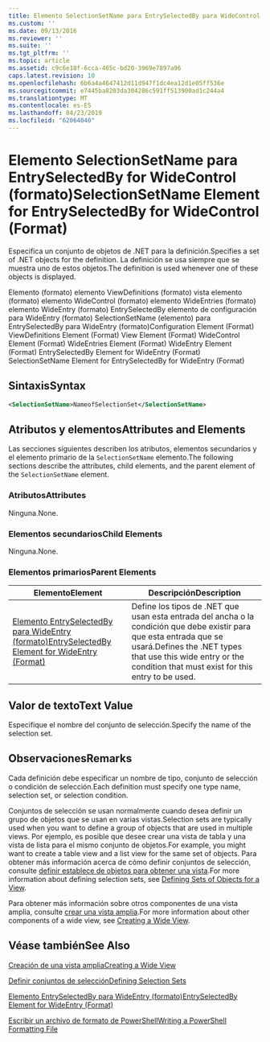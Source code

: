 ```yaml
---
title: Elemento SelectionSetName para EntrySelectedBy para WideControl (formato) | Microsoft Docs
ms.custom: ''
ms.date: 09/13/2016
ms.reviewer: ''
ms.suite: ''
ms.tgt_pltfrm: ''
ms.topic: article
ms.assetid: c9c6e18f-6cca-465c-bd20-3969e7897a96
caps.latest.revision: 10
ms.openlocfilehash: 6b6a4a4647412d11d947f1dc4ea12d1e05ff536e
ms.sourcegitcommit: e7445ba8203da304286c591ff513900ad1c244a4
ms.translationtype: MT
ms.contentlocale: es-ES
ms.lasthandoff: 04/23/2019
ms.locfileid: "62064040"
---
```

# <a name="selectionsetname-element-for-entryselectedby-for-widecontrol-format"></a><span data-ttu-id="3db8d-102">Elemento SelectionSetName para EntrySelectedBy for WideControl (formato)</span><span class="sxs-lookup"><span data-stu-id="3db8d-102">SelectionSetName Element for EntrySelectedBy for WideControl (Format)</span></span>

<span data-ttu-id="3db8d-103">Especifica un conjunto de objetos de .NET para la definición.</span><span class="sxs-lookup"><span data-stu-id="3db8d-103">Specifies a set of .NET objects for the definition.</span></span> <span data-ttu-id="3db8d-104">La definición se usa siempre que se muestra uno de estos objetos.</span><span class="sxs-lookup"><span data-stu-id="3db8d-104">The definition is used whenever one of these objects is displayed.</span></span>

<span data-ttu-id="3db8d-105">Elemento (formato) elemento ViewDefinitions (formato) vista elemento (formato) elemento WideControl (formato) elemento WideEntries (formato) elemento WideEntry (formato) EntrySelectedBy elemento de configuración para WideEntry (formato) SelectionSetName (elemento) para EntrySelectedBy para WideEntry (formato)</span><span class="sxs-lookup"><span data-stu-id="3db8d-105">Configuration Element (Format) ViewDefinitions Element (Format) View Element (Format) WideControl Element (Format) WideEntries Element (Format) WideEntry Element (Format) EntrySelectedBy Element for WideEntry (Format) SelectionSetName Element for EntrySelectedBy for WideEntry (Format)</span></span>

## <a name="syntax"></a><span data-ttu-id="3db8d-106">Sintaxis</span><span class="sxs-lookup"><span data-stu-id="3db8d-106">Syntax</span></span>

```xml
<SelectionSetName>NameofSelectionSet</SelectionSetName>

```

## <a name="attributes-and-elements"></a><span data-ttu-id="3db8d-107">Atributos y elementos</span><span class="sxs-lookup"><span data-stu-id="3db8d-107">Attributes and Elements</span></span>

<span data-ttu-id="3db8d-108">Las secciones siguientes describen los atributos, elementos secundarios y el elemento primario de la `SelectionSetName` elemento.</span><span class="sxs-lookup"><span data-stu-id="3db8d-108">The following sections describe the attributes, child elements, and the parent element of the `SelectionSetName` element.</span></span>

### <a name="attributes"></a><span data-ttu-id="3db8d-109">Atributos</span><span class="sxs-lookup"><span data-stu-id="3db8d-109">Attributes</span></span>

<span data-ttu-id="3db8d-110">Ninguna.</span><span class="sxs-lookup"><span data-stu-id="3db8d-110">None.</span></span>

### <a name="child-elements"></a><span data-ttu-id="3db8d-111">Elementos secundarios</span><span class="sxs-lookup"><span data-stu-id="3db8d-111">Child Elements</span></span>

<span data-ttu-id="3db8d-112">Ninguna.</span><span class="sxs-lookup"><span data-stu-id="3db8d-112">None.</span></span>

### <a name="parent-elements"></a><span data-ttu-id="3db8d-113">Elementos primarios</span><span class="sxs-lookup"><span data-stu-id="3db8d-113">Parent Elements</span></span>

|<span data-ttu-id="3db8d-114">Elemento</span><span class="sxs-lookup"><span data-stu-id="3db8d-114">Element</span></span>|<span data-ttu-id="3db8d-115">Descripción</span><span class="sxs-lookup"><span data-stu-id="3db8d-115">Description</span></span>|
|-------------|-----------------|
|[<span data-ttu-id="3db8d-116">Elemento EntrySelectedBy para WideEntry (formato)</span><span class="sxs-lookup"><span data-stu-id="3db8d-116">EntrySelectedBy Element for WideEntry (Format)</span></span>](./entryselectedby-element-for-wideentry-format.md)|<span data-ttu-id="3db8d-117">Define los tipos de .NET que usan esta entrada del ancha o la condición que debe existir para que esta entrada que se usará.</span><span class="sxs-lookup"><span data-stu-id="3db8d-117">Defines the .NET types that use this wide entry or the condition that must exist for this entry to be used.</span></span>|

## <a name="text-value"></a><span data-ttu-id="3db8d-118">Valor de texto</span><span class="sxs-lookup"><span data-stu-id="3db8d-118">Text Value</span></span>

<span data-ttu-id="3db8d-119">Especifique el nombre del conjunto de selección.</span><span class="sxs-lookup"><span data-stu-id="3db8d-119">Specify the name of the selection set.</span></span>

## <a name="remarks"></a><span data-ttu-id="3db8d-120">Observaciones</span><span class="sxs-lookup"><span data-stu-id="3db8d-120">Remarks</span></span>

<span data-ttu-id="3db8d-121">Cada definición debe especificar un nombre de tipo, conjunto de selección o condición de selección.</span><span class="sxs-lookup"><span data-stu-id="3db8d-121">Each definition must specify one type name, selection set, or selection condition.</span></span>

<span data-ttu-id="3db8d-122">Conjuntos de selección se usan normalmente cuando desea definir un grupo de objetos que se usan en varias vistas.</span><span class="sxs-lookup"><span data-stu-id="3db8d-122">Selection sets are typically used when you want to define a group of objects that are used in multiple views.</span></span> <span data-ttu-id="3db8d-123">Por ejemplo, es posible que desee crear una vista de tabla y una vista de lista para el mismo conjunto de objetos.</span><span class="sxs-lookup"><span data-stu-id="3db8d-123">For example, you might want to create a table view and a list view for the same set of objects.</span></span> <span data-ttu-id="3db8d-124">Para obtener más información acerca de cómo definir conjuntos de selección, consulte [definir establece de objetos para obtener una vista](./defining-selection-sets.md).</span><span class="sxs-lookup"><span data-stu-id="3db8d-124">For more information about defining selection sets, see [Defining Sets of Objects for a View](./defining-selection-sets.md).</span></span>

<span data-ttu-id="3db8d-125">Para obtener más información sobre otros componentes de una vista amplia, consulte [crear una vista amplia](./creating-a-wide-view.md).</span><span class="sxs-lookup"><span data-stu-id="3db8d-125">For more information about other components of a wide view, see [Creating a Wide View](./creating-a-wide-view.md).</span></span>

## <a name="see-also"></a><span data-ttu-id="3db8d-126">Véase también</span><span class="sxs-lookup"><span data-stu-id="3db8d-126">See Also</span></span>

[<span data-ttu-id="3db8d-127">Creación de una vista amplia</span><span class="sxs-lookup"><span data-stu-id="3db8d-127">Creating a Wide View</span></span>](./creating-a-wide-view.md)

[<span data-ttu-id="3db8d-128">Definir conjuntos de selección</span><span class="sxs-lookup"><span data-stu-id="3db8d-128">Defining Selection Sets</span></span>](./defining-selection-sets.md)

[<span data-ttu-id="3db8d-129">Elemento EntrySelectedBy para WideEntry (formato)</span><span class="sxs-lookup"><span data-stu-id="3db8d-129">EntrySelectedBy Element for WideEntry (Format)</span></span>](./entryselectedby-element-for-wideentry-format.md)

[<span data-ttu-id="3db8d-130">Escribir un archivo de formato de PowerShell</span><span class="sxs-lookup"><span data-stu-id="3db8d-130">Writing a PowerShell Formatting File</span></span>](./writing-a-powershell-formatting-file.md)

